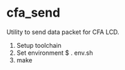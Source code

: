 # cfa_send
Utility to send data packet for CFA LCD.

1. Setup toolchain
2. Set environment
$ . env.sh
3. make
